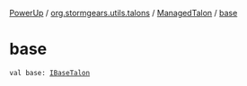 [PowerUp](../../index.md) / [org.stormgears.utils.talons](../index.md) / [ManagedTalon](index.md) / [base](./base.md)

# base

`val base: `[`IBaseTalon`](../-i-base-talon/index.md)